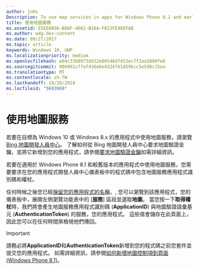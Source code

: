 ```yaml
---
author: jnHs
Description: To use map services in apps for Windows Phone 8.1 and earlier, you need a map service application ID and a token to include in your app's code. You can get this token in the Dev Center dashboard.
title: 使用地圖服務
ms.assetid: E5EE6B56-B86F-4D62-B16A-F023FE98EFAB
ms.author: wdg-dev-content
ms.date: 09/27/2017
ms.topic: article
keywords: Windows 10, UWP
ms.localizationpriority: medium
ms.openlocfilehash: e04c33b0973dd32e00546d7453ec7f2aa5800fe0
ms.sourcegitcommit: 086001cffaf436e6e4324761d59bcc5e598c15ea
ms.translationtype: MT
ms.contentlocale: zh-TW
ms.lasthandoff: 10/26/2018
ms.locfileid: "5693969"
---
```

# <a name="use-map-services"></a>使用地圖服務

若要在目標為 Windows 10 或 Windows 8.x 的應用程式中使用地圖服務，請瀏覽 [Bing 地圖開發人員中心](http://go.microsoft.com/fwlink/p/?LinkId=614880)。 了解如何從 Bing 地圖開發人員中心要求地圖驗證金鑰，並將它新增到您的應用程式，請參閱[要求地圖驗證金鑰](../maps-and-location/authentication-key.md)如需詳細資訊。 

若要在適用於 Windows Phone 8.1 和較舊版本的應用程式中使用地圖服務，您需要要求在您的應用程式開發人員中心儀表板中的程式碼中包含地圖服務應用程式識別碼和權杖。

任何時候之後您已經[保留您的應用程式的名稱](create-your-app-by-reserving-a-name.md)，, 您可以瀏覽到該應用程式，您的儀表板中，展開左側瀏覽功能表中的 [**服務**] 區段並選取**地圖**。 當您按一下**取得權杖**時，我們將會產生地圖服務應用程式識別碼 (**ApplicationID**) 與地圖驗證語彙基元 (**AuthenticationToken**) 的服務，您的應用程式。 這些值會儲存在此頁面上，因此您可以在任何時間來檢視他們傳回。

> [!IMPORTANT]
> 請務必將**ApplicationID**和**AuthenticationToken**新增到您的程式碼之前您套件並提交您的應用程式。 如需詳細資訊，請參閱[如何新增地圖控制項到頁面 (Windows Phone 8.1)](http://go.microsoft.com/fwlink/p/?LinkId=614882)。

 

 




